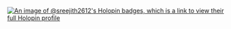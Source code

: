 [![An image of @sreejith2612's Holopin badges, which is a link to view their full Holopin profile](https://holopin.me/sreejith2612)](https://holopin.io/@sreejith2612)
